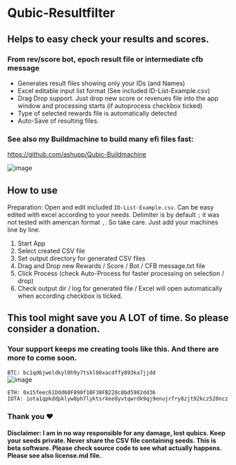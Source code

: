# Qubic-Resultfilter


## Helps to easy check your results and scores. 
### From rev/score bot, epoch result file or intermediate cfb message

- Generates result files showing only your IDs (and Names)
- Excel editable input list format (See included ID-List-Example.csv) 
- Drag Drop support. Just drop new score or revenues file into the app window and processing starts (if autoprocess checkbox ticked)
- Type of selected rewards file is automatically detected
- Auto-Save of resulting files.

### See also my Buildmachine to build many efi files fast:   
https://github.com/ashupp/Qubic-Buildmachine

![image](https://user-images.githubusercontent.com/1867828/201519043-908f7c54-32cf-467c-9521-d762e6a32886.png)


## How to use

Preparation: Open and edit included `ID-List-Example.csv`. Can be easy edited with excel according to your needs.
Delimiter is by default `;` it was not tested with american format `,`. So take care.
Just add your machines line by line.

1. Start App
2. Select created CSV file
3. Set output directory for generated CSV files
4. Drag and Drop new Rewards / Score / Bot / CFB message.txt file 
5. Click Process (check Auto-Process for faster processing on selection / drop)
6. Check output dir / log for generated file / Excel will open automatically when according checkbox is ticked.

## This tool might save you A LOT of time. So please consider a donation.  
### Your support keeps me creating tools like this. And there are more to come soon.
`BTC: bc1qd6jweldkyl0h9y7tskl80xacdffy893ka7jjdd`  
![image](https://user-images.githubusercontent.com/1867828/199708354-53038e66-c9a1-4ddc-aae9-c4e576b2373c.png)

`ETH: 0x15feec61Ddd60F890f1BF38FB228c8bd5982dd36`  
`IOTA: iota1qpkddpklyw8ph7lyktsrkee8yvtqwrdk9qj9enujrfry8zjt92kcz520ncz`  

### Thank you ♥
  
#### Disclaimer: I am in no way responsible for any damage, lost qubics. Keep your seeds private. Never share the CSV file containing seeds. This is beta software. Please check source code to see what actually happens. Please see also license.md file.
